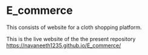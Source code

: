 # E_commerce
This consists of website for a cloth shopping platform.

This is the live website of the the present repository https://navaneeth1235.github.io/E_commerce/


